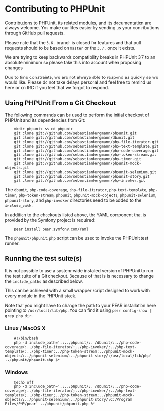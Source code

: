 Contributing to PHPUnit
=======================

Contributions to PHPUnit, its related modules, and its documentation are always welcome. You make our lifes easier by sending us your contributions through GitHub pull requests.

Please note that the `3.6.` branch is closed for features and that pull requests should to be based on `master` or the `3.7.` once it exists.

We are trying to keep backwards compatibility breaks in PHPUnit 3.7 to an absolute minimum so please take this into account when proposing changes.

Due to time constraints, we are not always able to respond as quickly as we would like. Please do not take delays personal and feel free to remind us here or on IRC if you feel that we forgot to respond.

Using PHPUnit From a Git Checkout
---------------------------------

The following commands can be used to perform the initial checkout of PHPUnit and its dependencies from Git:

		mkdir phpunit && cd phpunit
		git clone git://github.com/sebastianbergmann/phpunit.git
		git clone git://github.com/sebastianbergmann/dbunit.git
		git clone git://github.com/sebastianbergmann/php-file-iterator.git
		git clone git://github.com/sebastianbergmann/php-text-template.git
		git clone git://github.com/sebastianbergmann/php-code-coverage.git
		git clone git://github.com/sebastianbergmann/php-token-stream.git
		git clone git://github.com/sebastianbergmann/php-timer.git
		git clone git://github.com/sebastianbergmann/phpunit-mock-objects.git
		git clone git://github.com/sebastianbergmann/phpunit-selenium.git
		git clone git://github.com/sebastianbergmann/phpunit-story.git
		git clone git://github.com/sebastianbergmann/php-invoker.git

The `dbunit`, `php-code-coverage`, `php-file-iterator`, `php-text-template`, `php-timer`, `php-token-stream`, `phpunit`, `phpunit-mock-objects`, `phpunit-selenium`, `phpunit-story`, and `php-invoker` directories need to be added to the `include_path`.

In addition to the checkouts listed above, the YAML component that is provided by the Symfony project is required:

		pear install pear.symfony.com/Yaml

The `phpunit/phpunit.php` script can be used to invoke the PHPUnit test runner.

Running the test suite(s)
-------------------------

It is not possible to use a system-wide installed version of PHPUnit to run the test suite of a Git checkout. Because of that is is necessary to change the `include_paths` as described below.

This can be achieved with a small wrapper script designed to work with every module in the PHPUnit stack.

Note that you might have to change the path to your PEAR installation here pointing to `/usr/local/lib/php`. You can find it using `pear config-show | grep php_dir`.

### Linux / MacOS X

		#!/bin/bash
		php -d include_path='.:../phpunit/:../dbunit/:../php-code-coverage/:../php-file-iterator/:../php-invoker/:../php-text-template/:../php-timer:../php-token-stream:../phpunit-mock-objects/:../phpunit-selenium/:../phpunit-story/:/usr/local/lib/php' ../phpunit/phpunit.php $*

### Windows

		@echo off
		php -d include_path='.;../phpunit/;../dbunit/;../php-code-coverage/;../php-file-iterator/;../php-invoker/;../php-text-template/;../php-timer;../php-token-stream;../phpunit-mock-objects/;../phpunit-selenium/;../phpunit-story/;C:/Program Files/PHP/pear' ../phpunit/phpunit.php %*
